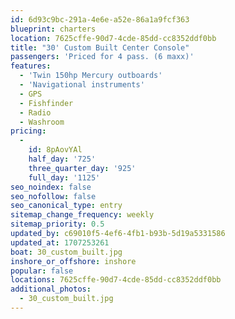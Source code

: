 ```yaml
---
id: 6d93c9bc-291a-4e6e-a52e-86a1a9fcf363
blueprint: charters
location: 7625cffe-90d7-4cde-85dd-cc8352ddf0bb
title: "30' Custom Built Center Console"
passengers: 'Priced for 4 pass. (6 maxx)'
features:
  - 'Twin 150hp Mercury outboards'
  - 'Navigational instruments'
  - GPS
  - Fishfinder
  - Radio
  - Washroom
pricing:
  -
    id: 8pAovYAl
    half_day: '725'
    three_quarter_day: '925'
    full_day: '1125'
seo_noindex: false
seo_nofollow: false
seo_canonical_type: entry
sitemap_change_frequency: weekly
sitemap_priority: 0.5
updated_by: c69010f5-4ef6-4fb1-b93b-5d19a5331586
updated_at: 1707253261
boat: 30_custom_built.jpg
inshore_or_offshore: inshore
popular: false
locations: 7625cffe-90d7-4cde-85dd-cc8352ddf0bb
additional_photos:
  - 30_custom_built.jpg
---
```

